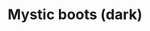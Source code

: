 ---
layout: item
title: Mystic boots (dark)
item-id: 4107
datatable: true
id: 4107
name: "Mystic boots (dark)"
members: true
lowalch: 4000
highalch: 6000
examine: "Dark magical boots."
monsters:
  - id: 443
    name: "Infernal Mage"
    members: true
    combat_level: 66
    wiki_url: "https://oldschool.runescape.wiki/w/Infernal_Mage"
    drops:
      - quantity: "1"
        rarity: 0.001953125
        drop_requirements: null
  - id: 7396
    name: "Malevolent Mage"
    members: true
    combat_level: 162
    wiki_url: "https://oldschool.runescape.wiki/w/Malevolent_Mage"
    drops:
      - quantity: "1"
        rarity: 0.001953125
        drop_requirements: null
---